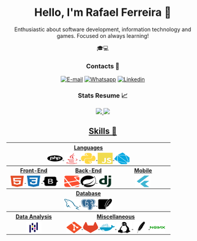 <h1 align="center">Hello, I'm Rafael Ferreira 👋</h1>

<p align="center">
Enthusiastic about software development, information technology and games. Focused on always learning! 
</p>

<p align="center">🎓💻</p>

<h3 align="center">Contacts 📮</h3>

<div style="display: inline_block" align="center">
  <a href="mailto:monteiro.rferreira@gmail.com"><img src="https://img.shields.io/badge/Gmail-D14836?style=for-the-badge&logo=gmail&logoColor=white" alt="E-mail"/></a>
  <a href="https://wa.me/5592981272523"><img src="https://img.shields.io/badge/WhatsApp-25D366?style=for-the-badge&logo=whatsapp&logoColor=white" alt="Whatsapp"/></a>
  <a href="https://linkedin.com/in/raferreira96"><img src="https://img.shields.io/badge/LinkedIn-0077B5?style=for-the-badge&logo=linkedin&logoColor=white" alt="Linkedin"/></a>
</div>

<h3 align="center">Stats Resume 📈</h3>

<div align="center">
  <a href="https://github.com/raferreira96">
  <img height="180em" src="https://github-readme-stats-sigma-five.vercel.app/api?username=raferreira96&show_icons=true&theme=dark&include_all_commits=true&count_private=true"/>
  <img height="180em" src="https://github-readme-stats-sigma-five.vercel.app/api/top-langs/?username=raferreira96&layout=compact&langs_count=8&theme=dark&count_private=true"/>
</div>

<h2 align="center">Skills 💪</h2>

<table style="width:100%" align="center">
<!-- <col width="100px" />
<col width="100px" />
<col width="100px" /> -->
<tr>
<th colspan="3">Languages</th>
</tr>
<tr>
<td colspan="3">
<div style="display: inline_block" align="center">
<img align="center" alt="PHP" height="30" width="40" src="https://raw.githubusercontent.com/devicons/devicon/master/icons/php/php-plain.svg">
<img align="center" alt="Java" height="30" width="40" src="https://raw.githubusercontent.com/devicons/devicon/master/icons/java/java-plain.svg">
<img align="center" alt="Python" height="30" width="40" src="https://raw.githubusercontent.com/devicons/devicon/master/icons/python/python-plain.svg">
<img align="center" alt="JavaScript" height="30" width="40" src="https://raw.githubusercontent.com/devicons/devicon/master/icons/javascript/javascript-plain.svg">
<img align="center" alt="Dart" height="30" width="40" src="https://raw.githubusercontent.com/devicons/devicon/master/icons/dart/dart-plain.svg">
</div>
</td>
</tr>
<tr>
<th style="width:33%">Front-End</th>
<th style="width:33%">Back-End</th>
<th style="width:33%">Mobile</th>
</tr>
<tr>
<td>
<div style="display: inline_block" align="center">
<img align="center" alt="HTML5" height="30" width="40" src="https://raw.githubusercontent.com/devicons/devicon/master/icons/html5/html5-plain.svg">
<img align="center" alt="CSS3" height="30" width="40" src="https://raw.githubusercontent.com/devicons/devicon/master/icons/css3/css3-plain.svg">
<img align="center" alt="Bootstrap" height="30" width="40" src="https://raw.githubusercontent.com/devicons/devicon/master/icons/bootstrap/bootstrap-plain.svg">
</div>
</td>
<td>
<div style="display: inline_block" align="center">
<img align="center" alt="Laravel" height="30" width="40" src="https://raw.githubusercontent.com/devicons/devicon/master/icons/laravel/laravel-plain.svg">
<img align="center" alt="Spring" height="30" width="40" src="https://raw.githubusercontent.com/devicons/devicon/master/icons/spring/spring-plain.svg">
<img align="center" alt="Django" height="30" width="40" src="https://raw.githubusercontent.com/devicons/devicon/master/icons/django/django-plain.svg">
</div>
</td>
<td>
<div style="display: inline_block" align="center">
<img align="center" alt="Flutter" height="30" width="40" src="https://raw.githubusercontent.com/devicons/devicon/master/icons/flutter/flutter-plain.svg">
</div>
</td>
</tr>
<tr>
<th colspan="3">Database</th>
</tr>
<tr>
<td colspan="3">
<div style="display: inline_block" align="center">
<img align="center" alt="MySQL" height="30" width="40" src="https://raw.githubusercontent.com/devicons/devicon/master/icons/mysql/mysql-plain.svg">
<img align="center" alt="PostgreSQL" height="30" width="40" src="https://raw.githubusercontent.com/devicons/devicon/master/icons/postgresql/postgresql-plain.svg">
<img align="center" alt="SQLite" height="30" width="40" src="https://raw.githubusercontent.com/devicons/devicon/master/icons/sqlite/sqlite-plain.svg">
</div>
</td>
</tr>
<tr>
<th>Data Analysis</th>
<th colspan="2">Miscellaneous</th>
</tr>
<tr>
<td>
<div style="display: inline_block" align="center">
<img align="center" alt="Pandas" height="30" width="40" src="https://raw.githubusercontent.com/devicons/devicon/master/icons/pandas/pandas-original.svg">
</div>
</td>
<td colspan="2">
<div style="display: inline_block" align="center">
<img align="center" alt="Git" height="30" width="40" src="https://raw.githubusercontent.com/devicons/devicon/master/icons/git/git-plain.svg">
<img align="center" alt="Gitlab CI/CD" height="30" width="40" src="https://raw.githubusercontent.com/devicons/devicon/master/icons/gitlab/gitlab-plain.svg">
<img align="center" alt="Docker" height="30" width="40" src="https://raw.githubusercontent.com/devicons/devicon/master/icons/docker/docker-plain.svg">
<img align="center" alt="Linux" height="30" width="40" src="https://raw.githubusercontent.com/devicons/devicon/master/icons/linux/linux-plain.svg">
<img align="center" alt="Apache" height="30" width="40" src="https://raw.githubusercontent.com/devicons/devicon/master/icons/apache/apache-plain.svg">
<img align="center" alt="NGINX" height="30" width="40" src="https://raw.githubusercontent.com/devicons/devicon/master/icons/nginx/nginx-original.svg">
</div>
</td>
</tr>
</table>
